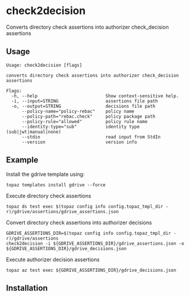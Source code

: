 # check2decision

Converts directory check assertions into authorizer check_decision assertions

## Usage

```
Usage: check2decision [flags]

converts directory check assertions into authorizer check_decision assertions

Flags:
  -h, --help                          Show context-sensitive help.
  -i, --input=STRING                  assertions file path
  -o, --output=STRING                 decisions file path
      --policy-name="policy-rebac"    policy name
      --policy-path="rebac.check"     policy package path
      --policy-rule="allowed"         policy rule name
      --identity-type="sub"           identity type (sub|jwt|manual|none)
      --stdin                         read input from StdIn
      --version                       version info
```

## Example

Install the gdrive template using:

```
topaz templates install gdrive --force
```

Execute directory check assertions

```
topaz ds test exec $(topaz config info config.topaz_tmpl_dir -r)/gdrive/assertions/gdrive_assertions.json
```

Convert directory check assertions into authorizer decisions

```
GDRIVE_ASSERTIONS_DIR=$(topaz config info config.topaz_tmpl_dir -r)/gdrive/assertions
check2decision -i ${GDRIVE_ASSERTIONS_DIR}/gdrive_assertions.json -o ${GDRIVE_ASSERTIONS_DIR}/gdrive_decisions.json
```

Execute authorizer decision assertions

```
topaz az test exec ${GDRIVE_ASSERTIONS_DIR}/gdrive_decisions.json
```

## Installation

